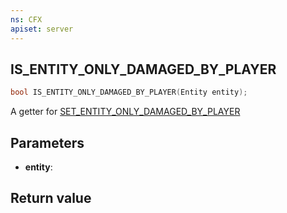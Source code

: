 ```yaml
---
ns: CFX
apiset: server
---
```

## IS_ENTITY_ONLY_DAMAGED_BY_PLAYER

```c
bool IS_ENTITY_ONLY_DAMAGED_BY_PLAYER(Entity entity);
```

A getter for [SET_ENTITY_ONLY_DAMAGED_BY_PLAYER](#_0x79F020FF9EDC0748)

## Parameters
* **entity**:

## Return value